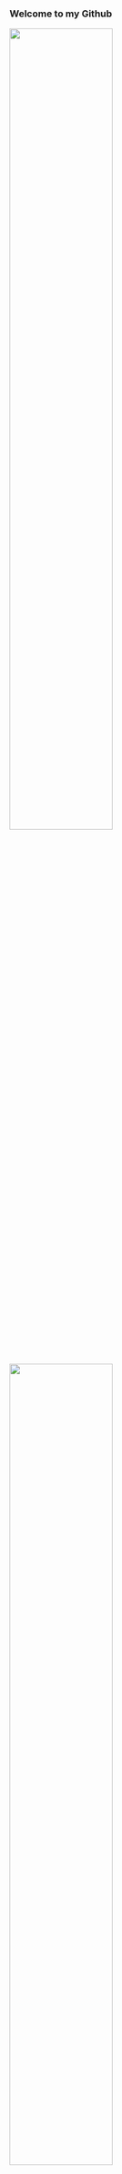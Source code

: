 ### Welcome to my Github

<p align="left">
<a href="https://github.com/JuliaAha"><img width="60%" src="https://github-readme-stats.vercel.app/api?username=JuliaAha&theme=radical"></a>

<a href="https://github.com/JuliaAha">
  <img width="60%" src="http://github-readme-streak-stats.herokuapp.com/?user=JuliaAha&theme=radical"></a>


🌐 Connect with me:
[![LinkedIn](https://img.shields.io/badge/LinkedIn-pink?style=for-the-badge&logo=linkedin)](https://www.linkedin.com/in/Julia-Lofland-Gustafsson) 
[![Email](https://img.shields.io/badge/Email-D14836?style=for-the-badge&logo=gmail&logoColor=white)](mailto:julialofland@gmail.com)
[![GitHub](https://img.shields.io/badge/GitHub-100000?style=for-the-badge&logo=github&logoColor=white)](https://github.com/JuliaAha)

!Visitor Count

